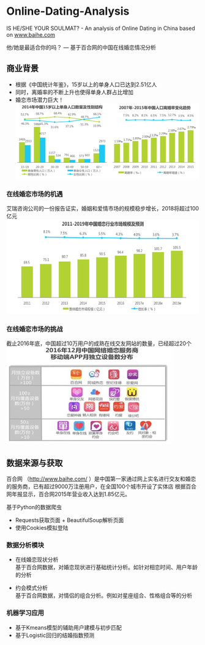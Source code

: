 # Online-Dating-Analysis
IS HE/SHE YOUR SOULMAT? - An analysis of Online Dating in China based on www.baihe.com

他/她是最适合你的吗？ — 基于百合网的中国在线婚恋情况分析


## 商业背景
* 根据《中国统计年鉴》，15岁以上的单身人口已达到2.51亿人
* 同时，离婚率的不断上升也使得单身人群占比增加
* 婚恋市场潜力巨大！
![Image text](https://raw.githubusercontent.com/TinaChen95/Online-Dating-Analysis/master/img/%E5%9B%BE%E7%89%871.png)
### 在线婚恋市场的机遇
艾瑞咨询公司的一份报告证实，婚姻和爱情市场的规模稳步增长，2018将超过100亿元
![Image text](https://raw.githubusercontent.com/TinaChen95/Online-Dating-Analysis/master/img/%E5%9B%BE%E7%89%872.png)
### 在线婚恋市场的挑战
截止2016年底，中国超过10万用户的成熟在线交友网站的数量，已经超过20个
![Image text](https://raw.githubusercontent.com/TinaChen95/Online-Dating-Analysis/master/img/%E5%9B%BE%E7%89%873.jpg)

## 数据来源与获取
百合网 （http://www.baihe.com/ ）是中国第一家通过网上实名进行交友和婚恋的服务商，已有超过9000万注册用户，在全国100个城市开设了实体店
根据百合网年报显示，百合网2015年营业收入达到1.85亿元。

基于Python的数据爬虫
* Requests获取页面 + BeautifulSoup解析页面
* 使用Cookies模拟登陆

### 数据分析模块
* 在线婚恋现状分析  
 基于百合网数据，对婚恋现状进行基础统计分析。如针对相恋时间、用户年龄的分析
 
* 约会模式分析  
 基于百合网数据，对情侣的组合分析。例如对星座组合、性格组合等的分析

### 机器学习应用
* 基于Kmeans模型的辅助用户建模与初步匹配
* 基于Logistic回归的结婚指数预测
